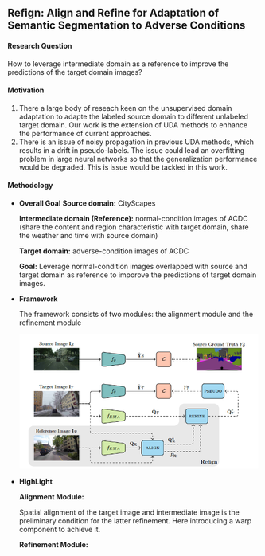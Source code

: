 ## Refign: Align and Refine for Adaptation of Semantic Segmentation to Adverse Conditions

#### Research Question
How to leverage intermediate domain as a reference to improve the predictions of the target domain images?


#### Motivation
1. There a large body of reseach keen on the unsupervised domain adaptation to adapte the labeled source domain to different unlabeled target domain. Our work is the extension of UDA methods to enhance the performance of current approaches.
2. There is an issue of noisy propagation in previous UDA methods, which results in a drift in pseudo-labels. The issue could lead an overfitting problem in large neural networks so that the generalization performance would be degraded. This is issue would be tackled in this work.

#### Methodology

- **Overall Goal**
  **Source domain:** CityScapes
  
  **Intermediate domain (Reference):** normal-condition images of ACDC (share the content and region characteristic with target domain, share the weather and time with source domain)
  
  **Target domain:** adverse-condition images of ACDC
  
  **Goal:** Leverage normal-condition images overlapped with source and target domain as reference to imporove the predictions of target domain images.

- **Framework**

  The framework consists of two modules: the alignment module and the refinement module
  
  ![image](../Image/Refign-Framework.png)

- **HighLight**

  **Alignment Module:**
  
  Spatial alignment of the target image and intermediate image is the preliminary condition for the latter refinement. Here introducing a warp component to achieve it.
  
  **Refinement Module:**
